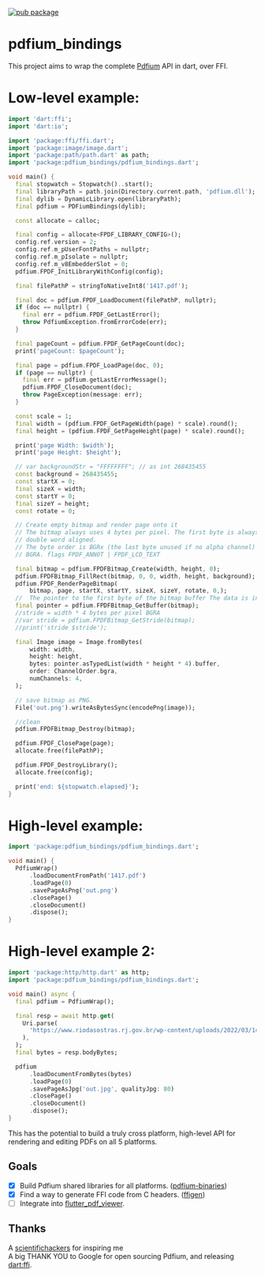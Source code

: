 [![pub package](https://img.shields.io/pub/v/pdfium_bindings.svg?style=for-the-badge)](https://pub.dartlang.org/packages/pdfium_bindings)

# pdfium_bindings

This project aims to wrap the complete [Pdfium](https://pdfium.googlesource.com/pdfium/) API in dart, over FFI.

# Low-level example:
```dart
import 'dart:ffi';
import 'dart:io';

import 'package:ffi/ffi.dart';
import 'package:image/image.dart';
import 'package:path/path.dart' as path;
import 'package:pdfium_bindings/pdfium_bindings.dart';

void main() {
  final stopwatch = Stopwatch()..start();
  final libraryPath = path.join(Directory.current.path, 'pdfium.dll');
  final dylib = DynamicLibrary.open(libraryPath);
  final pdfium = PDFiumBindings(dylib);

  const allocate = calloc;

  final config = allocate<FPDF_LIBRARY_CONFIG>();
  config.ref.version = 2;
  config.ref.m_pUserFontPaths = nullptr;
  config.ref.m_pIsolate = nullptr;
  config.ref.m_v8EmbedderSlot = 0;
  pdfium.FPDF_InitLibraryWithConfig(config);

  final filePathP = stringToNativeInt8('1417.pdf');

  final doc = pdfium.FPDF_LoadDocument(filePathP, nullptr);
  if (doc == nullptr) {
    final err = pdfium.FPDF_GetLastError();
    throw PdfiumException.fromErrorCode(err);
  }

  final pageCount = pdfium.FPDF_GetPageCount(doc);
  print('pageCount: $pageCount');

  final page = pdfium.FPDF_LoadPage(doc, 0);
  if (page == nullptr) {
    final err = pdfium.getLastErrorMessage();
    pdfium.FPDF_CloseDocument(doc);
    throw PageException(message: err);
  }

  const scale = 1;
  final width = (pdfium.FPDF_GetPageWidth(page) * scale).round();
  final height = (pdfium.FPDF_GetPageHeight(page) * scale).round();

  print('page Width: $width');
  print('page Height: $height');

  // var backgroundStr = "FFFFFFFF"; // as int 268435455
  const background = 268435455;
  const startX = 0;
  final sizeX = width;
  const startY = 0;
  final sizeY = height;
  const rotate = 0;

  // Create empty bitmap and render page onto it
  // The bitmap always uses 4 bytes per pixel. The first byte is always
  // double word aligned.
  // The byte order is BGRx (the last byte unused if no alpha channel) or
  // BGRA. flags FPDF_ANNOT | FPDF_LCD_TEXT

  final bitmap = pdfium.FPDFBitmap_Create(width, height, 0);
  pdfium.FPDFBitmap_FillRect(bitmap, 0, 0, width, height, background);
  pdfium.FPDF_RenderPageBitmap(
      bitmap, page, startX, startY, sizeX, sizeY, rotate, 0,);
  //  The pointer to the first byte of the bitmap buffer The data is in BGRA format
  final pointer = pdfium.FPDFBitmap_GetBuffer(bitmap);
  //stride = width * 4 bytes per pixel BGRA
  //var stride = pdfium.FPDFBitmap_GetStride(bitmap);
  //print('stride $stride');

  final Image image = Image.fromBytes(
      width: width,
      height: height,
      bytes: pointer.asTypedList(width * height * 4).buffer,
      order: ChannelOrder.bgra,
      numChannels: 4,
  );

  // save bitmap as PNG.
  File('out.png').writeAsBytesSync(encodePng(image));

  //clean
  pdfium.FPDFBitmap_Destroy(bitmap);

  pdfium.FPDF_ClosePage(page);
  allocate.free(filePathP);

  pdfium.FPDF_DestroyLibrary();
  allocate.free(config);

  print('end: ${stopwatch.elapsed}');
}

```
# High-level example:

```dart
import 'package:pdfium_bindings/pdfium_bindings.dart';

void main() {
  PdfiumWrap()
      .loadDocumentFromPath('1417.pdf')
      .loadPage(0)
      .savePageAsPng('out.png')
      .closePage()
      .closeDocument()
      .dispose();
}
```

# High-level example 2:
```dart
import 'package:http/http.dart' as http;
import 'package:pdfium_bindings/pdfium_bindings.dart';

void main() async {
  final pdfium = PdfiumWrap();

  final resp = await http.get(
    Uri.parse(
      'https://www.riodasostras.rj.gov.br/wp-content/uploads/2022/03/1426.pdf',
    ),
  );
  final bytes = resp.bodyBytes;

  pdfium
      .loadDocumentFromBytes(bytes)
      .loadPage(0)
      .savePageAsJpg('out.jpg', qualityJpg: 80)
      .closePage()
      .closeDocument()
      .dispose();
}
```

This has the potential to build a truly cross platform,
high-level API for rendering and editing PDFs on all 5 platforms.

## Goals

- [x] Build Pdfium shared libraries for all platforms. ([pdfium-binaries](https://github.com/bblanchon/pdfium-binaries))
- [x] Find a way to generate FFI code from C headers. ([ffigen](https://pub.dev/packages/ffigen))
- [ ] Integrate into [flutter_pdf_viewer](https://github.com/scientifichackers/flutter_pdf_viewer).

## Thanks
A [scientifichackers](https://github.com/scientifichackers/flutter-pdfium) for inspiring me 
<Br>
A big THANK YOU to Google for open sourcing Pdfium,
and releasing [dart:ffi](https://dart.dev/guides/libraries/c-interop).
